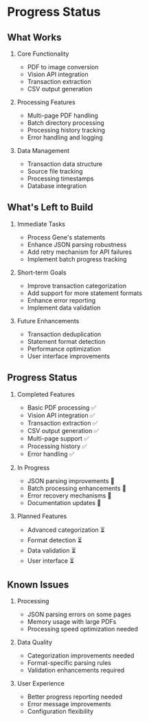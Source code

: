 # Progress Status

## What Works
1. Core Functionality
   - PDF to image conversion
   - Vision API integration
   - Transaction extraction
   - CSV output generation

2. Processing Features
   - Multi-page PDF handling
   - Batch directory processing
   - Processing history tracking
   - Error handling and logging

3. Data Management
   - Transaction data structure
   - Source file tracking
   - Processing timestamps
   - Database integration

## What's Left to Build

1. Immediate Tasks
   - Process Gene's statements
   - Enhance JSON parsing robustness
   - Add retry mechanism for API failures
   - Implement batch progress tracking

2. Short-term Goals
   - Improve transaction categorization
   - Add support for more statement formats
   - Enhance error reporting
   - Implement data validation

3. Future Enhancements
   - Transaction deduplication
   - Statement format detection
   - Performance optimization
   - User interface improvements

## Progress Status

1. Completed Features
   - Basic PDF processing ✅
   - Vision API integration ✅
   - Transaction extraction ✅
   - CSV output generation ✅
   - Multi-page support ✅
   - Processing history ✅
   - Error handling ✅

2. In Progress
   - JSON parsing improvements 🔄
   - Batch processing enhancements 🔄
   - Error recovery mechanisms 🔄
   - Documentation updates 🔄

3. Planned Features
   - Advanced categorization ⏳
   - Format detection ⏳
   - Data validation ⏳
   - User interface ⏳

## Known Issues
1. Processing
   - JSON parsing errors on some pages
   - Memory usage with large PDFs
   - Processing speed optimization needed

2. Data Quality
   - Categorization improvements needed
   - Format-specific parsing rules
   - Validation enhancements required

3. User Experience
   - Better progress reporting needed
   - Error message improvements
   - Configuration flexibility 